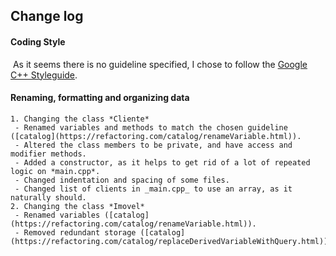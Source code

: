 ## Change log

#### Coding Style

​	As it seems there is no guideline specified, I chose to follow the [Google C++ Styleguide](https://google.github.io/styleguide/cppguide.html).

#### Renaming, formatting and organizing data

 	1. Changing the class *Cliente*
     - Renamed variables and methods to match the chosen guideline ([catalog](https://refactoring.com/catalog/renameVariable.html)).
     - Altered the class members to be private, and have access and modifier methods.
     - Added a constructor, as it helps to get rid of a lot of repeated logic on *main.cpp*.
     - Changed indentation and spacing of some files.
     - Changed list of clients in _main.cpp_ to use an array, as it naturally should.
 	2. Changing the class *Imovel*
     - Renamed variables ([catalog](https://refactoring.com/catalog/renameVariable.html)).
     - Removed redundant storage ([catalog](https://refactoring.com/catalog/replaceDerivedVariableWithQuery.html)).

